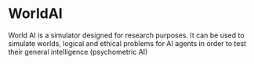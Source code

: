 # WorldAI
World AI is a simulator designed for research purposes. It can be used to simulate worlds, logical and ethical problems for AI agents in order to test their general intelligence (psychometric AI)
